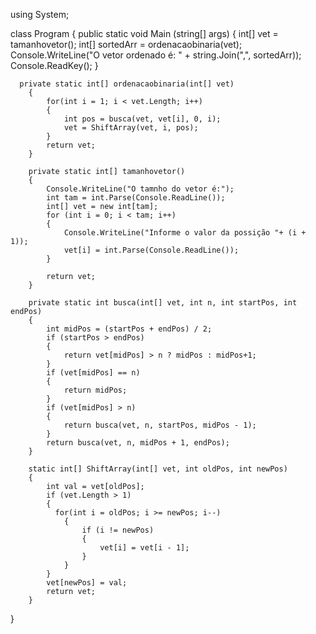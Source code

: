 using System;

class Program {
  public static void Main (string[] args) {
    int[] vet = tamanhovetor();
            int[] sortedArr = ordenacaobinaria(vet);
            Console.WriteLine("O vetor ordenado é: " + string.Join(",", sortedArr));
            Console.ReadKey();
  }
  
      private static int[] ordenacaobinaria(int[] vet)
        {
            for(int i = 1; i < vet.Length; i++)
            {
                int pos = busca(vet, vet[i], 0, i);
                vet = ShiftArray(vet, i, pos);
            }
            return vet;
        }

        private static int[] tamanhovetor()
        {
            Console.WriteLine("O tamnho do vetor é:");
            int tam = int.Parse(Console.ReadLine());
            int[] vet = new int[tam];
            for (int i = 0; i < tam; i++)
            {
                Console.WriteLine("Informe o valor da possição "+ (i + 1));
                vet[i] = int.Parse(Console.ReadLine());
            }

            return vet;
        }

        private static int busca(int[] vet, int n, int startPos, int endPos)
        {
            int midPos = (startPos + endPos) / 2;
            if (startPos > endPos)
            {
                return vet[midPos] > n ? midPos : midPos+1;
            }
            if (vet[midPos] == n)
            {
                return midPos;
            }
            if (vet[midPos] > n)
            {
                return busca(vet, n, startPos, midPos - 1);
            }
            return busca(vet, n, midPos + 1, endPos);
        }

        static int[] ShiftArray(int[] vet, int oldPos, int newPos)
        {
            int val = vet[oldPos];
            if (vet.Length > 1)
            {
              for(int i = oldPos; i >= newPos; i--)
                {
                    if (i != newPos)
                    {
                        vet[i] = vet[i - 1];
                    }
                }
            }
            vet[newPos] = val;
            return vet;
        }
}
